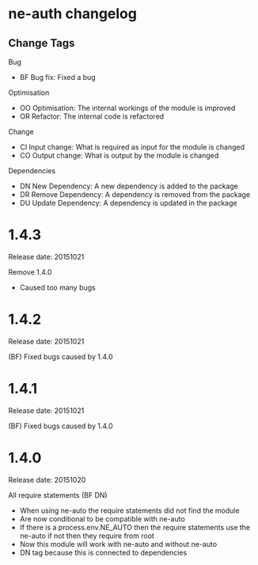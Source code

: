 # ne-auth changelog

## Change Tags

Bug
- BF Bug fix: Fixed a bug

Optimisation
- OO Optimisation: The internal workings of the module is improved 
- OR Refactor: The internal code is refactored

Change
- CI Input change: What is required as input for the module is changed
- CO Output change: What is output by the module is changed

Dependencies
- DN New Dependency: A new dependency is added to the package
- DR Remove Dependency: A  dependency is removed from the package
- DU Update Dependency: A dependency is updated in the package


# 1.4.3

Release date: 20151021 

Remove 1.4.0
- Caused too many bugs


# 1.4.2

Release date: 20151021 

(BF)
Fixed bugs caused by 1.4.0


# 1.4.1

Release date: 20151021

(BF)
Fixed bugs caused by 1.4.0

# 1.4.0

Release date: 20151020

All require statements (BF DN)
- When using ne-auto the require statements did not find the module
- Are now conditional to be compatible with ne-auto
- If there is a process.env.NE_AUTO then the require statements use the ne-auto if not then they require from root
- Now this module will work with ne-auto and without ne-auto
- DN tag because this is connected to dependencies 